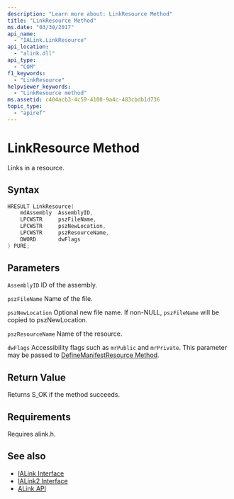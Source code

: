 ```yaml
---
description: "Learn more about: LinkResource Method"
title: "LinkResource Method"
ms.date: "03/30/2017"
api_name:
  - "IALink.LinkResource"
api_location:
  - "alink.dll"
api_type:
  - "COM"
f1_keywords:
  - "LinkResource"
helpviewer_keywords:
  - "LinkResource method"
ms.assetid: c404acb3-4c59-4100-9a4c-483cbdb1d736
topic_type:
  - "apiref"
---
```

# LinkResource Method

Links in a resource.

## Syntax

```cpp
HRESULT LinkResource(
    mdAssembly  AssemblyID,
    LPCWSTR     pszFileName,
    LPCWSTR     pszNewLocation,
    LPCWSTR     pszResourceName,
    DWORD       dwFlags
) PURE;
```

## Parameters

 `AssemblyID`
 ID of the assembly.

 `pszFileName`
 Name of the file.

 `pszNewLocation`
 Optional new file name. If non-NULL, `pszFileName` will be copied to pszNewLocation.

 `pszResourceName`
 Name of the resource.

 `dwFlags`
 Accessibility flags such as `mrPublic` and `mrPrivate`. This parameter may be passed to [DefineManifestResource Method](../../../core/unmanaged-api/metadata/interfaces/imetadataassemblyemit-definemanifestresource-method.md).

## Return Value

 Returns S_OK if the method succeeds.

## Requirements

 Requires alink.h.

## See also

- [IALink Interface](ialink-interface.md)
- [IALink2 Interface](ialink2-interface.md)
- [ALink API](index.md)

